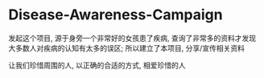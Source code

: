 # Disease-Awareness-Campaign
发起这个项目, 源于身旁一个非常好的女孩患了疾病, 查询了非常多的资料才发现大多数人对疾病的认知有太多的误区; 所以建立了本项目, 分享/宣传相关资料

让我们珍惜周围的人, 以正确的合适的方式, 相爱珍惜的人
